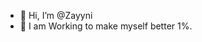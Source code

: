 - 👋 Hi, I’m @Zayyni
- 👀 I am Working to make myself better 1%.

<!---
Zayyni/Zayyni is a ✨ special ✨ repository because its `README.md` (this file) appears on your GitHub profile.
You can click the Preview link to take a look at your changes.
--->
